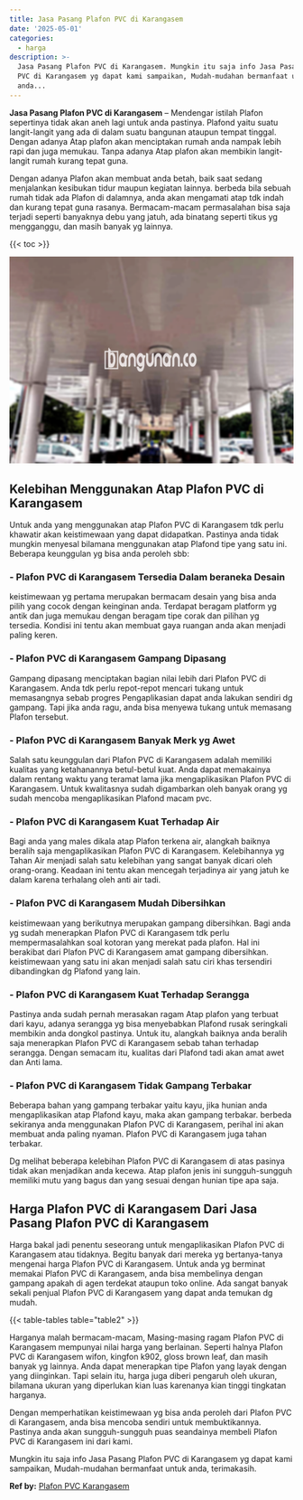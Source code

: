 ```yaml
---
title: Jasa Pasang Plafon PVC di Karangasem
date: '2025-05-01'
categories:
  - harga
description: >-
  Jasa Pasang Plafon PVC di Karangasem. Mungkin itu saja info Jasa Pasang Plafon
  PVC di Karangasem yg dapat kami sampaikan, Mudah-mudahan bermanfaat untuk
  anda...
---
```


**Jasa Pasang Plafon PVC di Karangasem** – Mendengar istilah Plafon sepertinya tidak akan aneh lagi untuk anda pastinya. Plafond yaitu suatu langit-langit yang ada di dalam suatu bangunan ataupun tempat tinggal. Dengan adanya Atap plafon akan menciptakan rumah anda nampak lebih rapi dan juga memukau. Tanpa adanya Atap plafon akan membikin langit-langit rumah kurang tepat guna.

Dengan adanya Plafon akan membuat anda betah, baik saat sedang menjalankan kesibukan tidur maupun kegiatan lainnya. berbeda bila sebuah rumah tidak ada Plafon di dalamnya, anda akan mengamati atap tdk indah dan kurang tepat guna rasanya. Bermacam-macam permasalahan bisa saja terjadi seperti banyaknya debu yang jatuh, ada binatang seperti tikus yg mengganggu, dan masih banyak yg lainnya.

{{< toc >}}

![Jasa Pasang Plafon PVC di Karangasem](/images/flafond-pvc-murah27.png)

## Kelebihan Menggunakan Atap Plafon PVC di Karangasem

Untuk anda yang menggunakan atap Plafon PVC di Karangasem tdk perlu khawatir akan keistimewaan yang dapat didapatkan. Pastinya anda tidak mungkin menyesal bilamana menggunakan atap Plafond tipe yang satu ini. Beberapa keunggulan yg bisa anda peroleh sbb:

### \- Plafon PVC di Karangasem Tersedia Dalam beraneka Desain

keistimewaan yg pertama merupakan bermacam desain yang bisa anda pilih yang cocok dengan keinginan anda. Terdapat beragam platform yg antik dan juga memukau dengan beragam tipe corak dan pilihan yg tersedia. Kondisi ini tentu akan membuat gaya ruangan anda akan menjadi paling keren.

### \- Plafon PVC di Karangasem Gampang Dipasang

Gampang dipasang menciptakan bagian nilai lebih dari Plafon PVC di Karangasem. Anda tdk perlu repot-repot mencari tukang untuk memasangnya sebab progres Pengaplikasian dapat anda lakukan sendiri dg gampang. Tapi jika anda ragu, anda bisa menyewa tukang untuk memasang Plafon tersebut.

### \- Plafon PVC di Karangasem Banyak Merk yg Awet

Salah satu keunggulan dari Plafon PVC di Karangasem adalah memiliki kualitas yang ketahanannya betul-betul kuat. Anda dapat memakainya dalam rentang waktu yang teramat lama jika mengaplikasikan Plafon PVC di Karangasem. Untuk kwalitasnya sudah digambarkan oleh banyak orang yg sudah mencoba mengaplikasikan Plafond macam pvc.

### \- Plafon PVC di Karangasem Kuat Terhadap Air

Bagi anda yang males dikala atap Plafon terkena air, alangkah baiknya beralih saja mengaplikasikan Plafon PVC di Karangasem. Kelebihannya yg Tahan Air menjadi salah satu kelebihan yang sangat banyak dicari oleh orang-orang. Keadaan ini tentu akan mencegah terjadinya air yang jatuh ke dalam karena terhalang oleh anti air tadi.

### \- Plafon PVC di Karangasem Mudah Dibersihkan

keistimewaan yang berikutnya merupakan gampang dibersihkan. Bagi anda yg sudah menerapkan Plafon PVC di Karangasem tdk perlu mempermasalahkan soal kotoran yang merekat pada plafon. Hal ini berakibat dari Plafon PVC di Karangasem amat gampang dibersihkan. keistimewaan yang satu ini akan menjadi salah satu ciri khas tersendiri dibandingkan dg Plafond yang lain.

### \- Plafon PVC di Karangasem Kuat Terhadap Serangga

Pastinya anda sudah pernah merasakan ragam Atap plafon yang terbuat dari kayu, adanya serangga yg bisa menyebabkan Plafond rusak seringkali membikin anda dongkol pastinya. Untuk itu, alangkah baiknya anda beralih saja menerapkan Plafon PVC di Karangasem sebab tahan terhadap serangga. Dengan semacam itu, kualitas dari Plafond tadi akan amat awet dan Anti lama.

### \- Plafon PVC di Karangasem Tidak Gampang Terbakar

Beberapa bahan yang gampang terbakar yaitu kayu, jika hunian anda mengaplikasikan atap Plafond kayu, maka akan gampang terbakar. berbeda sekiranya anda menggunakan Plafon PVC di Karangasem, perihal ini akan membuat anda paling nyaman. Plafon PVC di Karangasem juga tahan terbakar.

Dg melihat beberapa kelebihan Plafon PVC di Karangasem di atas pasinya tidak akan menjadikan anda kecewa. Atap plafon jenis ini sungguh-sungguh memiliki mutu yang bagus dan yang sesuai dengan hunian tipe apa saja.

## Harga Plafon PVC di Karangasem Dari Jasa Pasang Plafon PVC di Karangasem

Harga bakal jadi penentu seseorang untuk mengaplikasikan Plafon PVC di Karangasem atau tidaknya. Begitu banyak dari mereka yg bertanya-tanya mengenai harga Plafon PVC di Karangasem. Untuk anda yg berminat memakai Plafon PVC di Karangasem, anda bisa membelinya dengan gampang apakah di agen terdekat ataupun toko online. Ada sangat banyak sekali penjual Plafon PVC di Karangasem yang dapat anda temukan dg mudah.

{{< table-tables table="table2" >}}

Harganya malah bermacam-macam, Masing-masing ragam Plafon PVC di Karangasem mempunyai nilai harga yang berlainan. Seperti halnya Plafon PVC di Karangasem wifon, kingfon k902, gloss brown leaf, dan masih banyak yg lainnya. Anda dapat menerapkan tipe Plafon yang layak dengan yang diinginkan. Tapi selain itu, harga juga diberi pengaruh oleh ukuran, bilamana ukuran yang diperlukan kian luas karenanya kian tinggi tingkatan harganya.

Dengan memperhatikan keistimewaan yg bisa anda peroleh dari Plafon PVC di Karangasem, anda bisa mencoba sendiri untuk membuktikannya. Pastinya anda akan sungguh-sungguh puas seandainya membeli Plafon PVC di Karangasem ini dari kami.

Mungkin itu saja info Jasa Pasang Plafon PVC di Karangasem yg dapat kami sampaikan, Mudah-mudahan bermanfaat untuk anda, terimakasih.

**Ref by:** [Plafon PVC Karangasem](https://id.wikipedia.org/wiki/Plafon)
